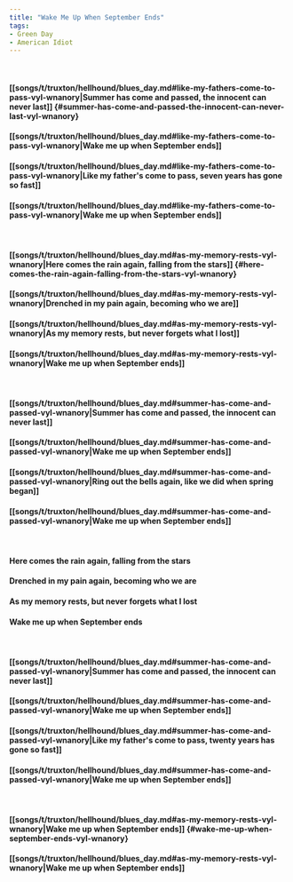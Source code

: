 ```yaml
---
title: "Wake Me Up When September Ends"
tags:
- Green Day
- American Idiot
---
```

&nbsp;
#### [[songs/t/truxton/hellhound/blues_day.md#like-my-fathers-come-to-pass-vyl-wnanory|Summer has come and passed, the innocent can never last]] {#summer-has-come-and-passed-the-innocent-can-never-last-vyl-wnanory}
#### [[songs/t/truxton/hellhound/blues_day.md#like-my-fathers-come-to-pass-vyl-wnanory|Wake me up when September ends]]
#### [[songs/t/truxton/hellhound/blues_day.md#like-my-fathers-come-to-pass-vyl-wnanory|Like my father's come to pass, seven years has gone so fast]]
#### [[songs/t/truxton/hellhound/blues_day.md#like-my-fathers-come-to-pass-vyl-wnanory|Wake me up when September ends]]
&nbsp;
#### [[songs/t/truxton/hellhound/blues_day.md#as-my-memory-rests-vyl-wnanory|Here comes the rain again, falling from the stars]] {#here-comes-the-rain-again-falling-from-the-stars-vyl-wnanory}
#### [[songs/t/truxton/hellhound/blues_day.md#as-my-memory-rests-vyl-wnanory|Drenched in my pain again, becoming who we are]]
#### [[songs/t/truxton/hellhound/blues_day.md#as-my-memory-rests-vyl-wnanory|As my memory rests, but never forgets what I lost]]
#### [[songs/t/truxton/hellhound/blues_day.md#as-my-memory-rests-vyl-wnanory|Wake me up when September ends]]
&nbsp;
#### [[songs/t/truxton/hellhound/blues_day.md#summer-has-come-and-passed-vyl-wnanory|Summer has come and passed, the innocent can never last]]
#### [[songs/t/truxton/hellhound/blues_day.md#summer-has-come-and-passed-vyl-wnanory|Wake me up when September ends]]
#### [[songs/t/truxton/hellhound/blues_day.md#summer-has-come-and-passed-vyl-wnanory|Ring out the bells again, like we did when spring began]]
#### [[songs/t/truxton/hellhound/blues_day.md#summer-has-come-and-passed-vyl-wnanory|Wake me up when September ends]]
&nbsp;
#### Here comes the rain again, falling from the stars
#### Drenched in my pain again, becoming who we are
#### As my memory rests, but never forgets what I lost
#### Wake me up when September ends
&nbsp;
#### [[songs/t/truxton/hellhound/blues_day.md#summer-has-come-and-passed-vyl-wnanory|Summer has come and passed, the innocent can never last]]
#### [[songs/t/truxton/hellhound/blues_day.md#summer-has-come-and-passed-vyl-wnanory|Wake me up when September ends]]
#### [[songs/t/truxton/hellhound/blues_day.md#summer-has-come-and-passed-vyl-wnanory|Like my father's come to pass, twenty years has gone so fast]]
#### [[songs/t/truxton/hellhound/blues_day.md#summer-has-come-and-passed-vyl-wnanory|Wake me up when September ends]]
&nbsp;
#### [[songs/t/truxton/hellhound/blues_day.md#as-my-memory-rests-vyl-wnanory|Wake me up when September ends]] {#wake-me-up-when-september-ends-vyl-wnanory}
#### [[songs/t/truxton/hellhound/blues_day.md#as-my-memory-rests-vyl-wnanory|Wake me up when September ends]]
